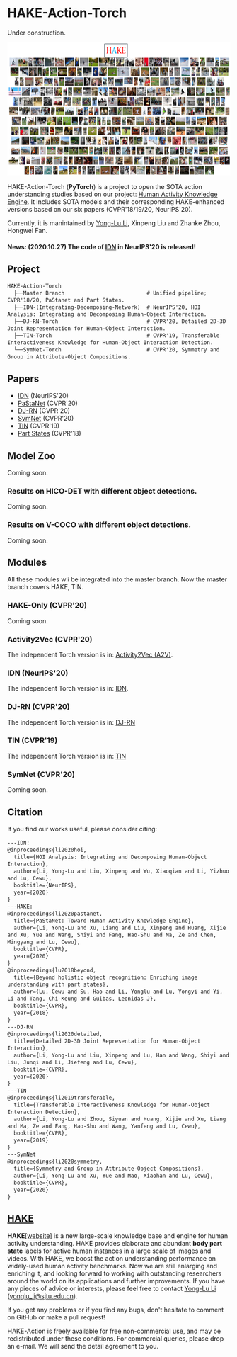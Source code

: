 # HAKE-Action-Torch

Under construction.

<p align='center'>
    <img src="misc/hake_demo.PNG", height="300">
</p>

HAKE-Action-Torch (**PyTorch**) is a project to open the SOTA action understanding studies based on our project: [Human Activity Knowledge Engine](http://hake-mvig.cn/home/). It includes SOTA models and their corresponding HAKE-enhanced versions based on our six papers (CVPR'18/19/20, NeurIPS'20).

Currently, it is manintained by [Yong-Lu Li](https://dirtyharrylyl.github.io/), Xinpeng Liu and Zhanke Zhou, Hongwei Fan.

#### **News**: (2020.10.27) The code of [IDN](https://github.com/DirtyHarryLYL/HAKE-Action-Torch/tree/IDN-(Integrating-Decomposing-Network)) in NeurIPS'20 is released!

## Project
```Branches
HAKE-Action-Torch
  ├──Master Branch                          # Unified pipeline; CVPR'18/20, PaStanet and Part States.
  ├──IDN-(Integrating-Decomposing-Network)  # NeurIPS'20, HOI Analysis: Integrating and Decomposing Human-Object Interaction.
  ├──DJ-RN-Torch                            # CVPR'20, Detailed 2D-3D Joint Representation for Human-Object Interaction.
  ├──TIN-Torch                              # CVPR'19, Transferable Interactiveness Knowledge for Human-Object Interaction Detection.
  └──SymNet-Torch                           # CVPR'20, Symmetry and Group in Attribute-Object Compositions.
```

## Papers
- [IDN]() (NeurIPS'20)
- [PaStaNet](https://arxiv.org/pdf/2004.00945.pdf) (CVPR'20)
- [DJ-RN](https://arxiv.org/pdf/2004.08154.pdf) (CVPR'20)
- [SymNet](https://arxiv.org/pdf/2004.00587.pdf) (CVPR'20)
- [TIN](https://arxiv.org/pdf/1811.08264.pdf) (CVPR'19)
- [Part States](http://ai.ucsd.edu/~haosu/papers/cvpr18_partstate.pdf) (CVPR'18)

## Model Zoo
Coming soon.

### Results on HICO-DET with different object detections.
Coming soon.


### Results on V-COCO with different object detections.
Coming soon.


## Modules
All these modules wii be integrated into the master branch. Now the master branch covers HAKE, TIN.

### HAKE-Only (CVPR'20)
Coming soon.

### Activity2Vec (CVPR'20)
The independent Torch version is in: [Activity2Vec (A2V)](https://github.com/DirtyHarryLYL/HAKE-Action-Torch/tree/Activity2Vec).

### IDN (NeurIPS'20)
The independent Torch version is in: [IDN](https://github.com/DirtyHarryLYL/HAKE-Action-Torch/tree/IDN-(Integrating-Decomposing-Network)).

### DJ-RN (CVPR'20)
The independent Torch version is in: [DJ-RN](https://github.com/DirtyHarryLYL/HAKE-Action-Torch/tree/DJ-RN-Torch)

### TIN (CVPR'19)
The independent Torch version is in: [TIN](https://github.com/DirtyHarryLYL/HAKE-Action-Torch/tree/TIN-Torch)

### SymNet (CVPR'20)
Coming soon.

## Citation
If you find our works useful, please consider citing:
```
---IDN:
@inproceedings{li2020hoi,
  title={HOI Analysis: Integrating and Decomposing Human-Object Interaction},
  author={Li, Yong-Lu and Liu, Xinpeng and Wu, Xiaoqian and Li, Yizhuo and Lu, Cewu},
  booktitle={NeurIPS},
  year={2020}
}
---HAKE:
@inproceedings{li2020pastanet,
  title={PaStaNet: Toward Human Activity Knowledge Engine},
  author={Li, Yong-Lu and Xu, Liang and Liu, Xinpeng and Huang, Xijie and Xu, Yue and Wang, Shiyi and Fang, Hao-Shu and Ma, Ze and Chen, Mingyang and Lu, Cewu},
  booktitle={CVPR},
  year={2020}
}
@inproceedings{lu2018beyond,
  title={Beyond holistic object recognition: Enriching image understanding with part states},
  author={Lu, Cewu and Su, Hao and Li, Yonglu and Lu, Yongyi and Yi, Li and Tang, Chi-Keung and Guibas, Leonidas J},
  booktitle={CVPR},
  year={2018}
}
---DJ-RN
@inproceedings{li2020detailed,
  title={Detailed 2D-3D Joint Representation for Human-Object Interaction},
  author={Li, Yong-Lu and Liu, Xinpeng and Lu, Han and Wang, Shiyi and Liu, Junqi and Li, Jiefeng and Lu, Cewu},
  booktitle={CVPR},
  year={2020}
}
---TIN
@inproceedings{li2019transferable,
  title={Transferable Interactiveness Knowledge for Human-Object Interaction Detection},
  author={Li, Yong-Lu and Zhou, Siyuan and Huang, Xijie and Xu, Liang and Ma, Ze and Fang, Hao-Shu and Wang, Yanfeng and Lu, Cewu},
  booktitle={CVPR},
  year={2019}
}
---SymNet
@inproceedings{li2020symmetry,
  title={Symmetry and Group in Attribute-Object Compositions},
  author={Li, Yong-Lu and Xu, Yue and Mao, Xiaohan and Lu, Cewu},
  booktitle={CVPR},
  year={2020}
}
```

## [HAKE](http://hake-mvig.cn/home/)
**HAKE**[[website]](http://hake-mvig.cn/home/) is a new large-scale knowledge base and engine for human activity understanding. HAKE provides elaborate and abundant **body part state** labels for active human instances in a large scale of images and videos. With HAKE, we boost the action understanding performance on widely-used human activity benchmarks. Now we are still enlarging and enriching it, and looking forward to working with outstanding researchers around the world on its applications and further improvements. If you have any pieces of advice or interests, please feel free to contact [Yong-Lu Li](https://dirtyharrylyl.github.io/) (yonglu_li@sjtu.edu.cn).

If you get any problems or if you find any bugs, don't hesitate to comment on GitHub or make a pull request! 

HAKE-Action is freely available for free non-commercial use, and may be redistributed under these conditions. For commercial queries, please drop an e-mail. We will send the detail agreement to you.
